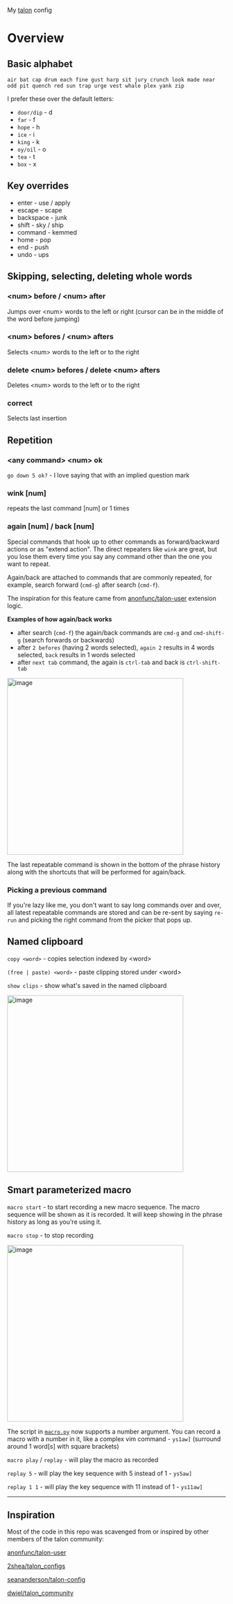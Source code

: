 My [talon](https://talonvoice.com) config

# Overview

## Basic alphabet

`air bat cap drum each fine gust harp sit jury crunch look made near odd pit quench red sun trap urge vest whale plex yank zip`

I prefer these over the default letters:

* `door/dip` - d
* `far` - f
* `hope` - h
* `ice` - i
* `king` - k
* `oy/oil` - o
* `tea` - t
* `box` - x

## Key overrides

* enter - use / apply
* escape - scape
* backspace - junk
* shift - sky / ship
* command - kemmed
* home - pop
* end - push
* undo - ups

## Skipping, selecting, deleting whole words

### \<num> before / \<num> after

Jumps over \<num> words to the left or right (cursor can be in the middle of the word before jumping)

### \<num> befores / \<num> afters

Selects \<num> words to the left or to the right

### delete \<num> befores / delete \<num> afters

Deletes \<num> words to the left or to the right

### correct

Selects last insertion

## Repetition

### \<any command> \<num> ok

`go down 5 ok?` - I love saying that with an implied question mark

### wink [num]

repeats the last command \[num] or 1 times

### again \[num] / back \[num]

Special commands that hook up to other commands as forward/backward actions or as "extend action". The direct repeaters like `wink` are great, but you lose them every time you say any command other than the one you want to repeat.

Again/back are attached to commands that are commonly repeated, for example, search forward (`cmd-g`) after search (`cmd-f`).

The inspiration for this feature came from [anonfunc/talon-user](https://github.com/anonfunc/talon-user/blob/master/apps/editor.py#L180) extension logic.

**Examples of how again/back works**

* after search (`cmd-f`) the again/back commands are `cmd-g` and `cmd-shift-g` (search forwards or backwards)
* after `2 befores` (having 2 words selected), `again 2` results in 4 words selected, `back` results in 1 words selected
* after `next tab` command, the again is `ctrl-tab` and back is `ctrl-shift-tab`

<img width="406" alt="image" src="https://user-images.githubusercontent.com/1171003/66724002-3a185180-edd5-11e9-9866-01839299f4ae.png">

The last repeatable command is shown in the bottom of the phrase history along with the shortcuts that will be performed for again/back.

### Picking a previous command
If you're lazy like me, you don't want to say long commands over and over, all latest repeatable commands are stored and can be re-sent by saying `re-run` and picking the right command from the picker that pops up.


## Named clipboard

`copy <word>` - copies selection indexed by \<word>
 
 `(free | paste) <word>` - paste clipping stored under \<word>
  
 `show clips` - show what's saved in the named clipboard
 
 <img width="406" alt="image" src="https://user-images.githubusercontent.com/1171003/67542290-0543ae80-f6a1-11e9-9e26-7f50c5cfc7e9.png">


## Smart parameterized macro

`macro start` - to start recording a new macro sequence. The macro sequence will be shown as it is recorded. It will keep showing in the phrase history as long as you're using it.

`macro stop` - to stop recording

<img width="406" alt="image" src="https://user-images.githubusercontent.com/1171003/68077581-7828e580-fd83-11e9-8b6b-b4137290ad18.gif">

The script in [`macro.py`](./macro.py) now supports a number argument.
You can record a macro with a number in it, like a complex vim command - ```ys1aw]``` (surround around 1 word\[s] with square brackets)

`macro play` / `replay` - will play the macro as recorded  

`replay 5` -  will play the key sequence with 5 instead of 1 - ```ys5aw]```  

`replay 1 1` -  will play the key sequence with 11 instead of 1 - ```ys11aw]```

---

## Inspiration

Most of the code in this repo was scavenged from or inspired by other members of the talon community:

[anonfunc/talon-user](https://github.com/anonfunc/talon-user)

[2shea/talon_configs](https://github.com/2shea/talon_configs)

[seananderson/talon-config](https://github.com/seananderson/talon-config)

[dwiel/talon_community](https://github.com/dwiel/talon_community)
